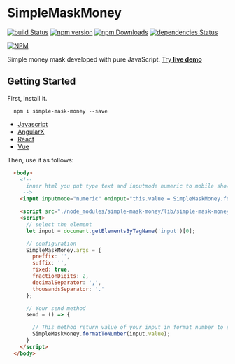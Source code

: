 # SimpleMaskMoney
[![build Status](https://travis-ci.org/codermarcos/simple-mask-money.svg?branch=master)](https://travis-ci.org/codermarcos/simple-mask-money)
[![npm version](https://badge.fury.io/js/simple-mask-money.svg)](https://badge.fury.io/js/simple-mask-money)
[![npm Downloads](https://img.shields.io/npm/dm/simple-mask-money.svg)](https://www.npmjs.com/package/simple-mask-money)
[![dependencies Status](https://david-dm.org/codermarcos/simple-mask-money/status.svg)](https://david-dm.org/codermarcos/simple-mask-money)

[![NPM](https://nodei.co/npm/simple-mask-money.png?downloads=true&downloadRank=true)](https://nodei.co/npm/simple-mask-money/)

Simple money mask developed with pure JavaScript. [Try **live demo**](http://codermarcos.com/simple-mask-money/)

## Getting Started

First, install it.
```shell
  npm i simple-mask-money --save
```

* [Javascript](examples/javascript/#readme)
* [AngularX](examples/angularX#readme)
* [React](examples/react#readme)
* [Vue](examples/vue#readme)

Then, use it as follows:
```html
  <body>
    <!-- 
      inner html you put type text and inputmode numeric to mobile show numeric keyboard 
     -->
    <input inputmode="numeric" oninput="this.value = SimpleMaskMoney.format(this.value)" onkeyup="send()" value="0,00"><br>

    <script src="./node_modules/simple-mask-money/lib/simple-mask-money.js"></script>
    <script>
      // select the element 
      let input = document.getElementsByTagName('input')[0];

      // configuration  
      SimpleMaskMoney.args = {
        preffix: '',
        suffix: '',
        fixed: true,
        fractionDigits: 2,
        decimalSeparator: ',',
        thousandsSeparator: '.'
      };

      // Your send method 
      send = () => {

        // This method return value of your input in format number to save in your database
        SimpleMaskMoney.formatToNumber(input.value);
      }
    </script>
  </body>
```
